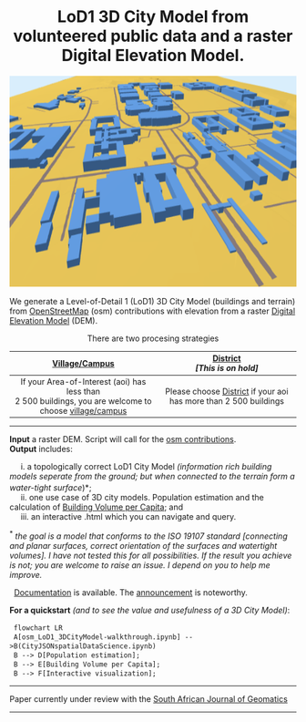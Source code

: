 <h1 align="center">LoD1 3D City Model from volunteered public data and a raster Digital Elevation Model.
</h1> 
<p align="center">
  <img width="650" height="370" src="https://github.com/AdrianKriger/osm_LoD1_3DCityModel/blob/main/docs/img/CityJSON_Ninja_cputb.png">
</p>

We generate a Level-of-Detail 1 (LoD1) 3D City Model (buildings and terrain) from [OpenStreetMap](https://en.wikipedia.org/wiki/OpenStreetMap) (osm) contributions with elevation from a raster [Digital Elevation Model](https://en.wikipedia.org/wiki/Digital_elevation_model) (DEM).

<p align="center">There are two procesing strategies</p>

| [Village/Campus](https://github.com/AdrianKriger/osm_LoD1_3DCityModel/tree/main/village_campus) | [District](https://github.com/AdrianKriger/osm_LoD1_3DCityModel/tree/main/districts)  <br /> *[This is on hold]* |
| :-----: | :-----: |
| If your Area-of-Interest (aoi) has less than <br /> 2 500 buildings, you are welcome to choose [village/campus](https://github.com/AdrianKriger/osm_LoD1_3DCityModel/tree/main/village_campus) | Please choose [District](https://github.com/AdrianKriger/osm_LoD1_3DCityModel/tree/main/districts) if your aoi has more than 2 500 buildings |
---
<!--<br />-->
**Input** a raster DEM. Script will call for the [osm contributions](https://www.openstreetmap.org/about#:~:text=OpenStreetMap%20is%20built%20by%20a,more%2C%20all%20over%20the%20world.).  
**Output** includes:  
<!--&nbsp;&nbsp;&nbsp;&nbsp;&nbsp;i. a 2.75D surface mesh *(buildings connected to terrain)*;-->  
&nbsp;&nbsp;&nbsp;&nbsp;&nbsp;i. a topologically correct LoD1 City Model *(information rich building models seperate from the ground; but when connected to the terrain   form a water-tight surface<sup>*</sup>)*;  
&nbsp;&nbsp;&nbsp;&nbsp;&nbsp;ii. one use case of 3D city models. Population estimation and the calculation of [Building Volume per Capita](https://www.researchgate.net/publication/343185735_Building_Volume_Per_Capita_BVPC_A_Spatially_Explicit_Measure_of_Inequality_Relevant_to_the_SDGs); and  
&nbsp;&nbsp;&nbsp;&nbsp;&nbsp;iii. an interactive .html which you can navigate and query.

<sup>*</sup> *the goal is a model that conforms to the ISO 19107 standard [connecting and planar surfaces, correct orientation of the surfaces and watertight volumes]. I have not tested this for all possibilities. If the result you achieve is not; you are welcome to raise an issue. I depend on you to help me improve.* 
&nbsp;

&nbsp;
[Documentation](https://adriankriger.github.io/osm_LoD1_3DCityModel/) is available. The [announcement](https://github.com/AdrianKriger/osm_LoD1_3DCityModel/discussions/22#discussion-4781443) is noteworthy.

**For a quickstart** *(and to see the value and usefulness of a 3D City Model)*:
```mermaid
 flowchart LR
 A[osm_LoD1_3DCityModel-walkthrough.ipynb] -->B(CityJSONspatialDataScience.ipynb)
 B --> D[Population estimation];
 B --> E[Building Volume per Capita];
 B --> F[Interactive visualization];
```
---

<!--This repository is inspired by [3dfier](https://tudelft3d.github.io/3dfier/minimal_data_requirements.html); product of the [3D geoinformation group](https://3d.bk.tudelft.nl/) at [TUDelft](https://www.tudelft.nl/)

Its [paper](https://joss.theoj.org/papers/10.21105/joss.02866): `Ledoux H, Biljecki F, Dukai B, Kumar K, Peters R, Stoter J, and Commandeur T (2021). 3dfier: automatic reconstruction of 3D city models. Journal of Open Source Software, 6(57), 2866.` [website](https://tudelft3d.github.io/3dfier/index.html) and [github](https://github.com/tudelft3d/3dfier) are available.-->

Paper currently under review with the [South African Journal of Geomatics](http://www.sajg.org.za/index.php/sajg/issue/archive)

---

